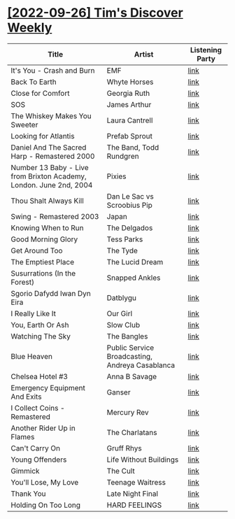 # [[2022-09-26] Tim's Discover Weekly](https://open.spotify.com/user/zachthehammer/playlist/6PRkilhJ6lL3nPHkNRUt1c)

| Title | Artist | Listening Party |
| --- | --- | --- |
| It's You - Crash and Burn | EMF | [link](https://timstwitterlisteningparty.com/pages/replay/feed_636.html) |
| Back To Earth | Whyte Horses | [link](https://timstwitterlisteningparty.com/pages/replay/feed_833.html) |
| Close for Comfort | Georgia Ruth | [link](https://timstwitterlisteningparty.com/pages/replay/feed_747.html) |
| SOS | James Arthur | [link](https://timstwitterlisteningparty.com/pages/replay/feed_961.html) |
| The Whiskey Makes You Sweeter | Laura Cantrell | [link](https://timstwitterlisteningparty.com/pages/replay/feed_256.html) |
| Looking for Atlantis | Prefab Sprout | [link](https://timstwitterlisteningparty.com/pages/replay/feed_710.html) |
| Daniel And The Sacred Harp - Remastered 2000 | The Band, Todd Rundgren | [link](https://timstwitterlisteningparty.com/pages/replay/feed_657.html) |
| Number 13 Baby - Live from Brixton Academy, London. June 2nd, 2004 | Pixies | [link](https://timstwitterlisteningparty.com/pages/replay/feed_1027.html) |
| Thou Shalt Always Kill | Dan Le Sac vs Scroobius Pip | [link](https://timstwitterlisteningparty.com/pages/replay/feed_820.html) |
| Swing - Remastered 2003 | Japan | [link](https://timstwitterlisteningparty.com/pages/replay/feed_761.html) |
| Knowing When to Run | The Delgados | [link](https://timstwitterlisteningparty.com/pages/replay/feed_521.html) |
| Good Morning Glory | Tess Parks | [link](https://timstwitterlisteningparty.com/pages/replay/feed_1119.html) |
| Get Around Too | The Tyde | [link](https://timstwitterlisteningparty.com/pages/replay/feed_623.html) |
| The Emptiest Place | The Lucid Dream | [link](https://timstwitterlisteningparty.com/pages/replay/feed_435.html) |
| Susurrations (In the Forest) | Snapped Ankles | [link](https://timstwitterlisteningparty.com/pages/replay/feed_839.html) |
| Sgorio Dafydd Iwan Dyn Eira | Datblygu | [link]() |
| I Really Like It | Our Girl | [link](https://timstwitterlisteningparty.com/pages/replay/feed_221.html) |
| You, Earth Or Ash | Slow Club | [link](https://timstwitterlisteningparty.com/pages/replay/feed_195.html) |
| Watching The Sky | The Bangles | [link](https://timstwitterlisteningparty.com/pages/replay/feed_695.html) |
| Blue Heaven | Public Service Broadcasting, Andreya Casablanca | [link](https://timstwitterlisteningparty.com/pages/replay/feed_927.html) |
| Chelsea Hotel #3 | Anna B Savage | [link](https://timstwitterlisteningparty.com/pages/replay/feed_665.html) |
| Emergency Equipment And Exits | Ganser | [link](https://timstwitterlisteningparty.com/pages/replay/feed_858.html) |
| I Collect Coins - Remastered | Mercury Rev | [link](https://timstwitterlisteningparty.com/pages/replay/feed_178.html) |
| Another Rider Up in Flames | The Charlatans | [link](https://timstwitterlisteningparty.com/pages/replay/feed_102.html) |
| Can't Carry On | Gruff Rhys | [link](https://timstwitterlisteningparty.com/pages/replay/feed_789.html) |
| Young Offenders | Life Without Buildings | [link](https://timstwitterlisteningparty.com/pages/replay/feed_873.html) |
| Gimmick | The Cult | [link](https://timstwitterlisteningparty.com/pages/replay/feed_205.html) |
| You'll Lose, My Love | Teenage Waitress | [link](https://timstwitterlisteningparty.com/pages/replay/feed_993.html) |
| Thank You | Late Night Final | [link](https://timstwitterlisteningparty.com/pages/replay/feed_575.html) |
| Holding On Too Long | HARD FEELINGS | [link](https://timstwitterlisteningparty.com/pages/replay/feed_957.html) |
